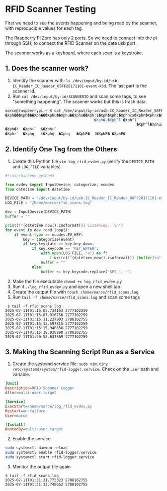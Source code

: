 # RFID Scanner Testing

First we need to see the events happening and being read by the scanner, with reproducible values for each tag.

The Raspberry Pi Zero has only 2 ports. So we need to connect into the pi through SSH, to connect the RFID Scanner on the data usb port.

The scanner works as a keyboard, where each scan is a keystroke.

## 1. Does the scanner work?

1. Identify the scanner with: `ls /dev/input/by-id/usb-IC_Reader_IC_Reader_08FF20171101-event-kbd`. The last part is the scanner id.
2. Run `cat /dev/input/by-id/SCANNERID` and scan some tags, to see "something happening". The scanner works but this is trash data.

```sh
marce@raspberrypi:~ $ cat /dev/input/by-id/usb-IC_Reader_IC_Reader_08FF20171101-event-kbd
�Xph���Xph���Xph���Xphu��Xphu��Xphu��Xph:$�Xph�Xph:�Xphnx$�Xphn�Xphnx�Xph��$�Xph��Xph���Xphs�$�Xphs�Xphs��Xph�3$�Xph��Xph�3�Xphar$�Xpha�Xphar�Xph��Xph��Xph��Xphq��Xphq��Xphq��Xph�-'�Xph�-
                                        �Xph�-�Xph^l'�Xph^l
                                                           �Xph^l�Xphڪ�Xphڪ�Xphڪ�Xph[��Xph[��Xph[��Xph��Xph��Xph��XphE�XphE�XphE�Xph"�Xph�Xph�Xph"�XphU�XphU�Xph�! &�Xph�!
�Xph�!  �Xph>`  &�Xph>`
�Xph>`  �Xphƞ   (�Xphƞ  �Xphƞ   �XphP�  (�XphP� �XphP�
```

## 2. Identify One Tag from the Others

1. Create this Python file `vim log_rfid_evdev.py` (verify the `DEVICE_PATH` and `LOG_FILE` variables)

```py
#!/usr/bin/env python3

from evdev import InputDevice, categorize, ecodes
from datetime import datetime

DEVICE_PATH = "/dev/input/by-id/usb-IC_Reader_IC_Reader_08FF20171101-event-kbd"
LOG_FILE = "/home/marce/rfid_scans.log"

dev = InputDevice(DEVICE_PATH)
buffer = ""

print(f"{datetime.now().isoformat()} Listening...\n")
for event in dev.read_loop():
    if event.type == ecodes.EV_KEY:
        key = categorize(event)
        if key.keystate == key.key_down:
            if key.keycode == 'KEY_ENTER':
                with open(LOG_FILE, "a") as f:
                    f.write(f"{datetime.now().isoformat()} {buffer}\n")
                buffer = ""
            else:
                buffer += key.keycode.replace('KEY_', '')
```

2. Make the file executable `chmod +x log_rfid_evdev.py`
3. Run it `./log_rfid_evdev.py` and open a new shell tab.
4. Create the output file with `touch /home/marce/rfid_scans.log`
5. Run `tail -f /home/marce/rfid_scans.log` and scan some tags

```
 $ tail -f rfid_scans.log
2025-07-11T01:15:05.734163 2777102259
2025-07-11T01:15:07.916756 2777102259
2025-07-11T01:15:11.237903 2788102755
2025-07-11T01:15:13.597815 2777102259
2025-07-11T01:15:15.940658 2777102259
2025-07-11T01:15:18.038298 2788102755
2025-07-11T01:20:58.637869 2777102259
```

## 3. Making the Scanning Script Run as a Service

1. Create the systemd service file: `sudo vim.tiny /etc/systemd/system/rfid-logger.service`. Check on the `user` path and variable.

```ini
[Unit]
Description=RFID Scanner Logger
After=multi-user.target

[Service]
ExecStart=/home/marce/log_rfid_evdev.py
Restart=on-failure
User=marce

[Install]
WantedBy=multi-user.target

```

2. Enable the service

```sh
sudo systemctl daemon-reload
sudo systemctl enable rfid-logger.service
sudo systemctl start rfid-logger.service
```
3. Monitor the output file again

```
$ tail -f rfid_scans.log
2025-07-11T01:31:31.775323 2788102755
2025-07-11T01:31:33.748652 2788102755
```
